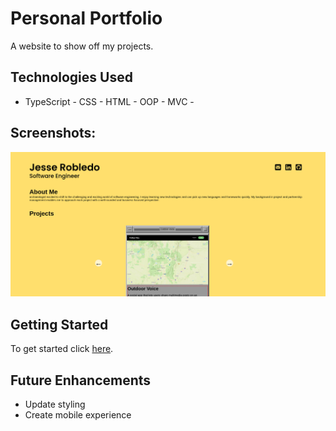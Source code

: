 # Personal Portfolio

A website to show off my projects.

## Technologies Used

- TypeScript - CSS - HTML - OOP - MVC -

## Screenshots:

![Screenshot](./screenshots/main.png "App screenshot")

## Getting Started

To get started click [here](https://www.jesserobledo.xyz).

## Future Enhancements

- Update styling
- Create mobile experience
